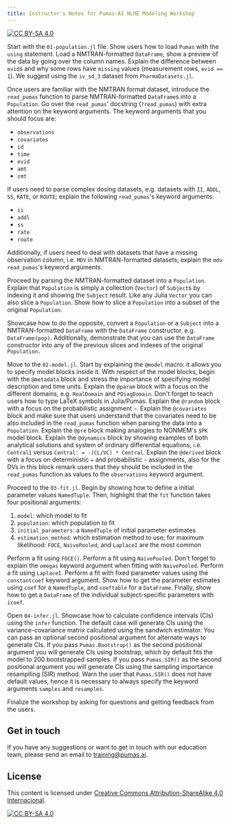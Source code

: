 ```yaml
---
title: Instructor's Notes for Pumas-AI NLME Modeling Workshop
---
```


[![CC BY-SA 4.0](https://img.shields.io/badge/License-CC%20BY--SA%204.0-lightgrey.svg)](http://creativecommons.org/licenses/by-sa/4.0/)

Start with the `01-population.jl` file.
Show users how to load `Pumas` with the `using` statement.
Load a NMTRAN-formatted `DataFrame`,
show a preview of the data by going over the column names.
Explain the difference between `evid`s and why some rows have `missing` values
(measurement rows, `evid == 1`).
We suggest using the `iv_sd_3` dataset from `PharmaDatasets.jl`.

Once users are familiar with the NMTRAN format dataset,
introduce the `read_pumas` function to parse NMTRAN-formatted `DataFrame`s into a `Population`.
Go over the `read_pumas`' docstring (`?read_pumas`) with extra attention on the keyword arguments.
The keyword arguments that you should focus are:

- `observations`
- `covariates`
- `id`
- `time`
- `evid`
- `amt`
- `cmt`

If users need to parse complex dosing datasets, e.g. datasets with `II`, `ADDL`, `SS`, `RATE`, or `ROUTE`;
explain the following `read_pumas`'s keyword arguments:

- `ii`
- `addl`
- `ss`
- `rate`
- `route`

Additionally, if users need to deal with datasets that have a missing observation column,
i.e. `MDV` in NMTRAN-formatted datasets;
explain the `mdv` `read_pumas`'s keyword arguments.

Proceed by parsing the NMTRAN-formatted dataset into a `Population`.
Explain that `Population` is simply a collection (`Vector`) of `Subject`s by indexing it and showing the `Subject` result.
Like any Julia `Vector` you can also slice a `Population`.
Show how to slice a `Population` into a subset of the original `Population`.

Showcase how to do the opposite, convert a `Population` or a `Subject` into a NMTRAN-formatted `DataFrame` with the `DataFrame` constructor,
e.g. `DataFrame(pop)`.
Additionally, demonstrate that you can use the `DataFrame` constructor into any of the previous slices and indexes of the original `Population.`

Move to the `02-model.jl`.
Start by explaining the `@model` macro: it allows you to specify model blocks inside it.
With respect of the model blocks, begin with the `@metadata` block and stress the importance of specifying model description and time units.
Explain the `@param` block with a focus on the different domains, e.g. `RealDomain` and `PDiagDomain`.
Don't forget to teach users how to type LaTeX symbols in Julia/Pumas.
Explain the `@random` block with a focus on the probabilistic assignment `~`.
Explain the `@covariates` block and make sure that users understand that the covariates need to be also included in the `read_pumas` function when parsing the data into a `Population`.
Explain the `@pre` block making analogies to NONMEM's `$PK` model block.
Explain the `@dynamics` block by showing examples of both analytical solutions and system of ordinary differential equations,
i.e. `Central1` versus `Central' = -(CL/VC) * Central`.
Explain the `@derived` block with a focus on deterministic `=` and probabilistic `~` assignments,
also for the DVs in this block remark users that they should be included in the `read_pumas` function as values to the `observations` keyword argument.

Proceed to the `03-fit.jl`.
Begin by showing how to define a initial parameter values `NamedTuple`.
Then, highlight that the `fit` function takes four positional arguments:

1. `model`: which model to fit
1. `population`: which population to fit
1. `initial_parameters`: a `NamedTuple` of initial parameter estimates
1. `estimation_method`: which estimation method to use; for maximum likelihood: `FOCE`, `NaivePooled`, and `LaplaceI` are the most common

Perform a fit using `FOCE()`.
Perform a fit using `NaivePooled`.
Don't forget to explain the `omegas` keyword argument when fitting with `NaivePooled`.
Perform a fit using `LaplaceI`.
Perform a fit with fixed parameter values using the `constantcoef` keyword argument.
Show how to get the parameter estimates using `coef` for a `NamedTuple`,
and `coeftable` for a `DataFrame`.
Finally, show how to get a `DataFrame` of the individual subject-specific parameters with `icoef`.

Open `04-infer.jl`.
Showcase how to calculate confidence intervals (CIs) using the `infer` function.
The default case will generate CIs using the variance-covariance matrix calculated using the sandwich estimator.
You can pass an optional second positional argument for alternate ways to generate CIs.
If you pass `Pumas.Bootstrap()` as the second positional argument you will generate CIs using bootstrap,
which by default fits the model to 200 bootstrapped samples.
If you pass `Pumas.SIR()` as the second positional argument you will generate CIs using the sampling importance resamplling (SIR) method.
Warn the user that `Pumas.SIR()` does not have default values,
hence it is necessary to always specify the keyword arguments `samples` and `resamples`.

Finalize the workshop by asking for questions and getting feedback from the users.

## Get in touch

If you have any suggestions or want to get in touch with our education team,
please send an email to <training@pumas.ai>.

## License

This content is licensed under [Creative Commons Attribution-ShareAlike 4.0 Internacional](http://creativecommons.org/licenses/by-sa/4.0/).

[![CC BY-SA 4.0](https://licensebuttons.net/l/by-sa/4.0/88x31.png)](http://creativecommons.org/licenses/by-sa/4.0/)
